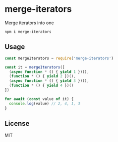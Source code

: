 # merge-iterators

Merge iterators into one

```
npm i merge-iterators
```

## Usage

```js
const mergeIterators = require('merge-iterators')

const it = mergeIterators([
  (async function * () { yield 1 })(),
  (function * () { yield 2 })(),
  (async function * () { yield 3 })(),
  (function * () { yield 4 })()
])

for await (const value of it) {
  console.log(value) // 2, 4, 1, 3
}
```

## License

MIT
